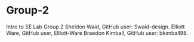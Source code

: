 # Group-2
Intro to SE Lab Group 2 
Sheldon Waid, GitHub user: Swaid-design.
Elliott Ware, GitHub user, Elliott-Ware
Braedon Kimball, GitHub user: bkimball98.
